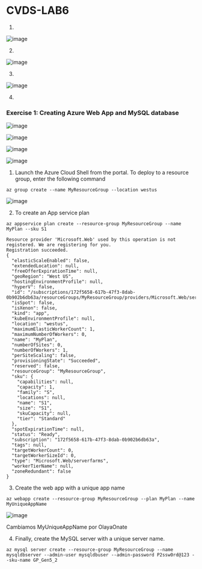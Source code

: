# CVDS-LAB6

1.

![image](https://user-images.githubusercontent.com/63562181/224484253-cf443f44-99d7-4250-ac29-04b9582d4b55.png)


2. 

![image](https://user-images.githubusercontent.com/63562181/224484265-c0a07e48-fcad-4f6a-80ac-96608a6df3ff.png)

3. 

![image](https://user-images.githubusercontent.com/89365336/224484578-0224bc65-666f-4ee3-9021-1f07062e48f3.png)

4. 


### Exercise 1: Creating Azure Web App and MySQL database


![image](https://user-images.githubusercontent.com/89365336/224484927-9f2eeb1e-0b47-4d0a-a052-2b18519c6e59.png)


![image](https://user-images.githubusercontent.com/63562181/224485158-adbe7a3d-603e-4990-9e2a-1053567e20ef.png)

![image](https://user-images.githubusercontent.com/89365336/224485244-095f7325-dcaf-4154-8f1e-a5b59f0cd753.png)


![image](https://user-images.githubusercontent.com/63562181/224485253-6ab20be4-caa9-4712-8626-04ae1af21215.png)

1. Launch the Azure Cloud Shell from the portal. To deploy to a resource group, enter the following command

```
az group create --name MyResourceGroup --location westus
```

![image](https://user-images.githubusercontent.com/63562181/224485386-7b750324-b70d-4b21-aee1-25ea97895f08.png)

2. To create an App service plan
```
az appservice plan create --resource-group MyResourceGroup --name MyPlan --sku S1
```

```
Resource provider 'Microsoft.Web' used by this operation is not registered. We are registering for you.
Registration succeeded.
{
  "elasticScaleEnabled": false,
  "extendedLocation": null,
  "freeOfferExpirationTime": null,
  "geoRegion": "West US",
  "hostingEnvironmentProfile": null,
  "hyperV": false,
  "id": "/subscriptions/172f5658-617b-47f3-8dab-0b902b6db63a/resourceGroups/MyResourceGroup/providers/Microsoft.Web/serverfarms/MyPlan",
  "isSpot": false,
  "isXenon": false,
  "kind": "app",
  "kubeEnvironmentProfile": null,
  "location": "westus",
  "maximumElasticWorkerCount": 1,
  "maximumNumberOfWorkers": 0,
  "name": "MyPlan",
  "numberOfSites": 0,
  "numberOfWorkers": 1,
  "perSiteScaling": false,
  "provisioningState": "Succeeded",
  "reserved": false,
  "resourceGroup": "MyResourceGroup",
  "sku": {
    "capabilities": null,
    "capacity": 1,
    "family": "S",
    "locations": null,
    "name": "S1",
    "size": "S1",
    "skuCapacity": null,
    "tier": "Standard"
  },
  "spotExpirationTime": null,
  "status": "Ready",
  "subscription": "172f5658-617b-47f3-8dab-0b902b6db63a",
  "tags": null,
  "targetWorkerCount": 0,
  "targetWorkerSizeId": 0,
  "type": "Microsoft.Web/serverfarms",
  "workerTierName": null,
  "zoneRedundant": false
}
```
3. Create the web app with a unique app name
```
az webapp create --resource-group MyResourceGroup --plan MyPlan --name MyUniqueAppName
```

![image](https://user-images.githubusercontent.com/63562181/224485855-351bf482-624d-49a1-b744-b18610b54a40.png)

Cambiamos MyUniqueAppName por OlayaOnate

4. Finally, create the MySQL server with a unique server name.
```
az mysql server create --resource-group MyResourceGroup --name mysqldbserver --admin-user mysqldbuser --admin-password P2ssw0rd@123 --sku-name GP_Gen5_2
```
